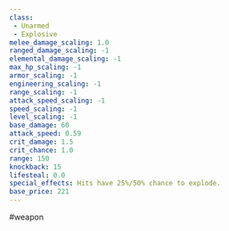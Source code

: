 ```yaml
---
class: 
 - Unarmed
 - Explosive
melee_damage_scaling: 1.0
ranged_damage_scaling: -1
elemental_damage_scaling: -1
max_hp_scaling: -1
armor_scaling: -1
engineering_scaling: -1
range_scaling: -1
attack_speed_scaling: -1
speed_scaling: -1
level_scaling: -1
base_damage: 60
attack_speed: 0.59
crit_damage: 1.5
crit_chance: 1.0
range: 150
knockback: 15
lifesteal: 0.0
special_effects: Hits have 25%/50% chance to explode.
base_price: 221
---
```

#weapon